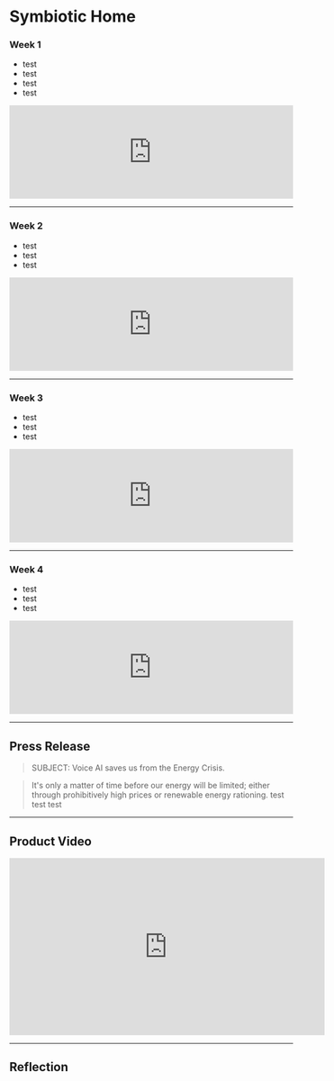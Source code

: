 # Symbiotic Home


### Week 1
* test
* test
* test
* test
<iframe width="100%" height="166" scrolling="no" frameborder="no" src="https://w.soundcloud.com/player/?url=https%3A//api.soundcloud.com/tracks/92311950&amp;color=%23ff5500&amp;auto_play=false&amp;hide_related=false&amp;show_comments=true&amp;show_user=true&amp;show_reposts=false&amp;show_teaser=true"></iframe>

---
### Week 2
* test
* test
* test
<iframe width="100%" height="166" scrolling="no" frameborder="no" src="https://w.soundcloud.com/player/?url=https%3A//api.soundcloud.com/tracks/92311950&amp;color=%23ff5500&amp;auto_play=false&amp;hide_related=false&amp;show_comments=true&amp;show_user=true&amp;show_reposts=false&amp;show_teaser=true"></iframe>

---
### Week 3
* test
* test
* test
<iframe width="100%" height="166" scrolling="no" frameborder="no" src="https://w.soundcloud.com/player/?url=https%3A//api.soundcloud.com/tracks/92311950&amp;color=%23ff5500&amp;auto_play=false&amp;hide_related=false&amp;show_comments=true&amp;show_user=true&amp;show_reposts=false&amp;show_teaser=true"></iframe>

---
### Week 4
* test
* test
* test
<iframe width="100%" height="166" scrolling="no" frameborder="no" src="https://w.soundcloud.com/player/?url=https%3A//api.soundcloud.com/tracks/92311950&amp;color=%23ff5500&amp;auto_play=false&amp;hide_related=false&amp;show_comments=true&amp;show_user=true&amp;show_reposts=false&amp;show_teaser=true"></iframe>



---



## Press Release
> SUBJECT: Voice AI saves us from the Energy Crisis.

> It's only a matter of time before our energy will be limited; either through prohibitively high prices or renewable energy rationing. 
> test
> test
> test
---



## Product Video

<iframe width="560" height="315" src="https://www.youtube.com/embed/o_xYVH7Z40o" frameborder="0" gesture="media" allowfullscreen></iframe>



---



## Reflection
